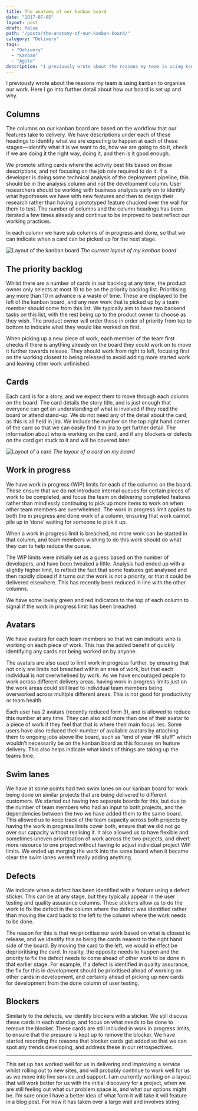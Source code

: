 ```yaml
---
title: The anatomy of our kanban board
date: "2017-07-05"
layout: post
draft: false
path: "/posts/the-anatomy-of-our-kanban-board/"
category: "Delivery"
tags:
  - "Delivery"
  - "Kanban"
  - "Agile"
description: "I previously wrote about the reasons my team is using kanban to organise our work. Here I go into further detail about how our board is set up and why."
---
```


I previously wrote about the reasons my team is using kanban to organise our work. Here I go into further detail about how our board is set up and why.

## Columns

The columns on our kanban board are based on the workflow that our features take to delivery. We have descriptions under each of these headings to identify what we are expecting to happen at each of these stages — identify what it is we want to do, how we are going to do it, check if we are doing it the right way, doing it, and then is it good enough.

We promote sitting cards where the activity best fits based on those descriptions, and not focusing on the job role required to do it. If a developer is doing some technical analysis of the deployment pipeline, this should be in the analysis column and not the development column. User researchers should be working with business analysts early on to identify what hypotheses we have with new features and then to design their research rather than having a prototyped feature chucked over the wall for them to test. The number of columns and the column headings has been iterated a few times already and continue to be improved to best reflect our working practices.

In each column we have sub columns of in progress and done, so that we can indicate when a card can be picked up for the next stage.

![Layout of the kanban board](/images/board.png "Layout of the kanban board")
*The current layout of my kanban board*

## The priority backlog

Whilst there are a number of cards in our backlog at any time, the product owner only selects at most 10 to be on the priority backlog list. Prioritising any more than 10 in advance is a waste of time. These are displayed to the left of the kanban board, and any new work that is picked up by a team member should come from this list. We typically aim to have two backend tasks on this list, with the rest being up to the product owner to choose as they wish. The product owner will order these in order of priority from top to bottom to indicate what they would like worked on first.

When picking up a new piece of work, each member of the team first checks if there is anything already on the board they could work on to move it further towards release. They should work from right to left, focusing first on the working closest to being released to avoid adding more started work and leaving other work unfinished.

## Cards

Each card is for a story, and we expect them to move through each column on the board. The card details the story title, and is just enough that everyone can get an understanding of what is involved if they read the board or attend stand-up. We do not need any of the detail about the card, as this is all held in jira. We include the number on the top right hand corner of the card so that we can easily find it in jira to get further detail. The information about who is working on the card, and if any blockers or defects on the card get stuck to it and will be covered later.

![Layout of a card](/images/card.png "Layout of a card")
*The layout of a card on my board*

## Work in progress

We have work in progress (WIP) limits for each of the columns on the board. These ensure that we do not introduce internal queues for certain pieces of work to be completed, and focus the team on delivering completed features rather than mindlessly continuing to pick up more items to work on when other team members are overwhelmed. The work in progress limit applies to both the in progress and done work of a column, ensuring that work cannot pile up in ‘done’ waiting for someone to pick it up.

When a work in progress limit is breached, no more work can be started in that column, and team members wishing to do this work should do what they can to help reduce the queue.

The WIP limits were initially set as a guess based on the number of developers, and have been tweaked a little. Analysis had ended up with a slightly higher limit, to reflect the fact that some features get analysed and then rapidly closed if it turns out the work is not a priority, or that it could be delivered elsewhere. This has recently been reduced in line with the other columns.

We have some lovely green and red indicators to the top of each column to signal if the work in progress limit has been breached.

## Avatars

We have avatars for each team members so that we can indicate who is working on each piece of work. This has the added benefit of quickly identifying any cards not being worked on by anyone.

The avatars are also used to limit work in progress further, by ensuring that not only are limits not breached within an area of work, but that each individual is not overwhelmed by work. As we have encouraged people to work across different delivery areas, having work in progress limits just on the work areas could still lead to individual team members being overworked across multiple different areas. This is not good for productivity or team health.

Each user has 2 avatars (recently reduced form 3), and is allowed to reduce this number at any time. They can also add more than one of their avatar to a piece of work if they feel that that is where their main focus lies. Some users have also reduced their number of available avatars by attaching them to ongoing jobs above the board, such as “end of year HR stuff” which wouldn’t necessarily be on the kanban board as this focuses on feature delivery. This also helps indicate what kinds of things are taking up the teams time.

## Swim lanes

We have at some points had two swim lanes on our kanban board for work being done on similar projects that are being delivered to different customers. We started out having two separate boards for this, but due to the number of team members who had an input to both projects, and the dependencies between the two we have added them to the same board. This allowed us to keep track of the team capacity across both projects by having the work in progress limits cover both, ensure that we did not go over our capacity without realising it. It also allowed us to have flexible and sometimes uneven prioritisation of work across the two projects, and divert more resource to one project without having to adjust individual project WIP limits. We ended up merging the work into the same board when it became clear the swim lanes weren’t really adding anything.

## Defects

We indicate when a defect has been identified with a feature using a defect sticker. This can be at any stage, but they typically appear in the user testing and quality assurance columns. These stickers allow us to do the work to fix the defect in the column where the defect was identified rather than moving the card back to the left to the column where the work needs to be done.

The reason for this is that we prioritise our work based on what is closest to release, and we identify this as being the cards nearest to the right hand side of the board. By moving the card to the left, we would in effect be deprioritising the card. In reality, the opposite needs to happen and the priority to fix the defect needs to come ahead of other work to be done in that earlier stage. For example, if a defect is identified in quality assurance, the fix for this in development should be prioritised ahead of working on other cards in development, and certainly ahead of picking up new cards for development from the done column of user testing.

## Blockers

Similarly to the defects, we identify blockers with a sticker. We still discuss these cards in each standup, and focus on what needs to be done to remove the blocker. These cards are still included in work in progress limits, to ensure that the pressure is kept up to remove the blocker. We have started recording the reasons that blocker cards get added so that we can spot any trends developing, and address these in our retrospectives.

---

This set up has worked well for us in delivering and improving a service whilst rolling out to new sites, and will probably continue to work well for us as we move into live service and support. I am currently working on a layout that will work better for us with the initial discovery for a project, when we are still feeling out what our problem space is, and what our options might be. I’m sure once I have a better idea of what form it will take it will feature in a blog post. For now it has taken over a large wall and involves string.
